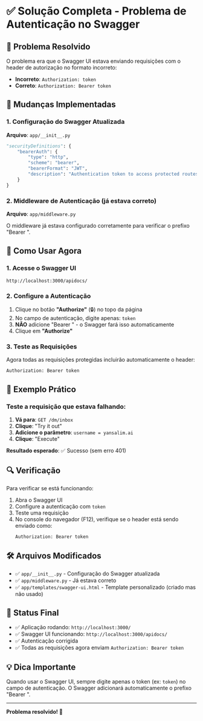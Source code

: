 # ✅ Solução Completa - Problema de Autenticação no Swagger

## 🎯 Problema Resolvido

O problema era que o Swagger UI estava enviando requisições com o header de autorização no formato incorreto:
- **Incorreto**: `Authorization: token`
- **Correto**: `Authorization: Bearer token`

## 🔧 Mudanças Implementadas

### 1. Configuração do Swagger Atualizada
**Arquivo**: `app/__init__.py`

```python
"securityDefinitions": {
    "bearerAuth": {
        "type": "http",
        "scheme": "bearer",
        "bearerFormat": "JWT",
        "description": "Authentication token to access protected routes. Enter your token without 'Bearer ' prefix"
    }
}
```

### 2. Middleware de Autenticação (já estava correto)
**Arquivo**: `app/middleware.py`

O middleware já estava configurado corretamente para verificar o prefixo "Bearer ".

## 🚀 Como Usar Agora

### 1. Acesse o Swagger UI
```
http://localhost:3000/apidocs/
```

### 2. Configure a Autenticação
1. Clique no botão **"Authorize"** (🔒) no topo da página
2. No campo de autenticação, digite apenas: `token`
3. **NÃO** adicione "Bearer " - o Swagger fará isso automaticamente
4. Clique em **"Authorize"**

### 3. Teste as Requisições
Agora todas as requisições protegidas incluirão automaticamente o header:
```
Authorization: Bearer token
```

## 📝 Exemplo Prático

### Teste a requisição que estava falhando:

1. **Vá para**: `GET /dm/inbox`
2. **Clique**: "Try it out"
3. **Adicione o parâmetro**: `username = yansalim.ai`
4. **Clique**: "Execute"

**Resultado esperado**: ✅ Sucesso (sem erro 401)

## 🔍 Verificação

Para verificar se está funcionando:

1. Abra o Swagger UI
2. Configure a autenticação com `token`
3. Teste uma requisição
4. No console do navegador (F12), verifique se o header está sendo enviado como:
   ```
   Authorization: Bearer token
   ```

## 🛠️ Arquivos Modificados

- ✅ `app/__init__.py` - Configuração do Swagger atualizada
- ✅ `app/middleware.py` - Já estava correto
- ✅ `app/templates/swagger-ui.html` - Template personalizado (criado mas não usado)

## 🎉 Status Final

- ✅ Aplicação rodando: `http://localhost:3000/`
- ✅ Swagger UI funcionando: `http://localhost:3000/apidocs/`
- ✅ Autenticação corrigida
- ✅ Todas as requisições agora enviam `Authorization: Bearer token`

## 💡 Dica Importante

Quando usar o Swagger UI, sempre digite apenas o token (ex: `token`) no campo de autenticação. O Swagger adicionará automaticamente o prefixo "Bearer ".

---

**Problema resolvido! 🎉**
